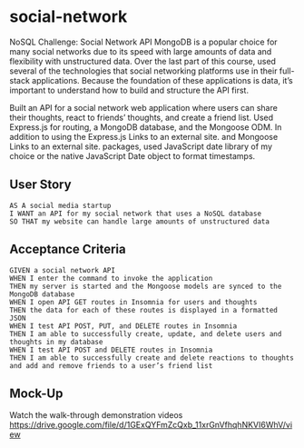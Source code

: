# social-network
NoSQL Challenge: Social Network API
MongoDB is a popular choice for many social networks due to its speed with large amounts of data and flexibility with unstructured data. Over the last part of this course, used several of the technologies that social networking platforms use in their full-stack applications. Because the foundation of these applications is data, it’s important to understand how to build and structure the API first.

Built an API for a social network web application where users can share their thoughts, react to friends’ thoughts, and create a friend list. Used Express.js for routing, a MongoDB database, and the Mongoose ODM. In addition to using the Express.js Links to an external site. and Mongoose Links to an external site. packages, used JavaScript date library of my choice or the native JavaScript Date object to format timestamps.

## User Story
```
AS A social media startup
I WANT an API for my social network that uses a NoSQL database
SO THAT my website can handle large amounts of unstructured data
```

## Acceptance Criteria
```
GIVEN a social network API
WHEN I enter the command to invoke the application
THEN my server is started and the Mongoose models are synced to the MongoDB database
WHEN I open API GET routes in Insomnia for users and thoughts
THEN the data for each of these routes is displayed in a formatted JSON
WHEN I test API POST, PUT, and DELETE routes in Insomnia
THEN I am able to successfully create, update, and delete users and thoughts in my database
WHEN I test API POST and DELETE routes in Insomnia
THEN I am able to successfully create and delete reactions to thoughts and add and remove friends to a user’s friend list
```

## Mock-Up
Watch the walk-through demonstration videos 
https://drive.google.com/file/d/1GExQYFmZcQxb_11xrGnVfhqhNKVI6WhV/view